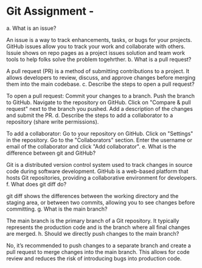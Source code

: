 
# Git Assignment - <Keyuancy>

a. What is an issue?

An issue is a way to track enhancements, tasks, or bugs for your projects. GitHub issues allow you to track your work and collaborate with others. Issuie shows on repo pages as a project issues solution and team work tools to help folks solve the problem togehrther.
b. What is a pull request?

A pull request (PR) is a method of submitting contributions to a project. It allows developers to review, discuss, and approve changes before merging them into the main codebase.
c. Describe the steps to open a pull request?

To open a pull request:
Commit your changes to a branch.
Push the branch to GitHub.
Navigate to the repository on GitHub.
Click on "Compare & pull request" next to the branch you pushed.
Add a description of the changes and submit the PR.
d. Describe the steps to add a collaborator to a repository (share write permissions).

To add a collaborator:
Go to your repository on GitHub.
Click on "Settings" in the repository.
Go to the "Collaborators" section.
Enter the username or email of the collaborator and click "Add collaborator".
e. What is the difference between git and GitHub?

Git is a distributed version control system used to track changes in source code during software development. GitHub is a web-based platform that hosts Git repositories, providing a collaborative environment for developers.
f. What does git diff do?

git diff shows the differences between the working directory and the staging area, or between two commits, allowing you to see changes before committing.
g. What is the main branch?

The main branch is the primary branch of a Git repository. It typically represents the production code and is the branch where all final changes are merged.
h. Should we directly push changes to the main branch?

No, it’s recommended to push changes to a separate branch and create a pull request to merge changes into the main branch. This allows for code review and reduces the risk of introducing bugs into production code.
